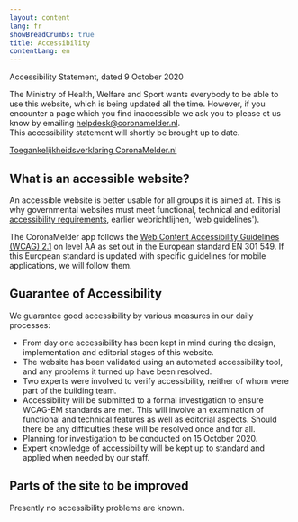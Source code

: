 ```yaml
---
layout: content
lang: fr
showBreadCrumbs: true
title: Accessibility
contentLang: en
---
```


Accessibility Statement, dated 9 October 2020

<p class="md-block-lead md-text-color-RO-donkerblauw" markdown="1">
  The Ministry of Health, Welfare and Sport wants everybody to be able to use this website, which is being updated all the time. However, if you encounter a page which you find inaccessible we ask you to please et us know by emailing  <a href="mailto:helpdesk@coronamelder.nl?subject={{ site.data.translations.accessibility-in-app-email-subject[page.lang] }}">helpdesk@coronamelder.nl</a>. <br />
  This accessibility statement will shortly be brought up to date.
</p>

[Toegankelijkheidsverklaring CoronaMelder.nl](https://www.toegankelijkheidsverklaring.nl/register/3214)


## What is an accessible website?

An accessible website is better usable for all groups it is aimed at. This is why governmental websites must meet functional, technical and editorial [accessibility requirements](https://www.digitoegankelijk.nl/), earlier webrichtlijnen, 'web guidelines').

The CoronaMelder app follows the [Web Content Accessibility Guidelines (WCAG) 2.1](https://www.w3.org/TR/2018/REC-WCAG21-20180605/) on level AA as set out in the European standard EN 301 549. If this European standard is updated with specific guidelines for mobile applications, we will follow them.


## Guarantee of Accessibility

We guarantee good accessibility by various measures in our daily processes:

- From day one accessibility has been kept in mind during the design, implementation and editorial stages of this website.
- The website has been validated using an automated accessibility tool, and any problems it turned up have been resolved.
- Two experts were involved to verify accessibility, neither of whom were part of the building team.
- Accessibility will be submitted to a formal investigation to ensure WCAG-EM standards are met. This will involve an examination of functional and technical features as well as editorial aspects. Should there be any difficulties these will be resolved once and for all.
- Planning for investigation to be conducted on 15 October 2020.
- Expert knowledge of accessibility will be kept up to standard and applied when needed by our staff.


## Parts of the site to be improved 

Presently no accessibility problems are known.

